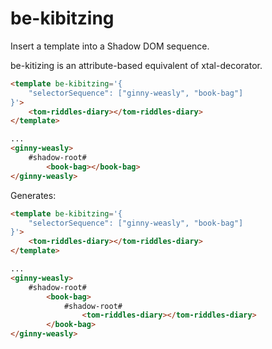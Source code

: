 # be-kibitzing

Insert a template into a Shadow DOM sequence.

be-kitizing is an attribute-based equivalent of xtal-decorator.

```html
<template be-kibitzing='{
    "selectorSequence": ["ginny-weasly", "book-bag"]
}'>
    <tom-riddles-diary></tom-riddles-diary>
</template>

...
<ginny-weasly>
    #shadow-root#
        <book-bag></book-bag>
</ginny-weasly>
```

Generates:

```html
<template be-kibitzing='{
    "selectorSequence": ["ginny-weasly", "book-bag"]
}'>
    <tom-riddles-diary></tom-riddles-diary>
</template>

...
<ginny-weasly>
    #shadow-root#
        <book-bag>
            #shadow-root#
                <tom-riddles-diary></tom-riddles-diary>
        </book-bag>
</ginny-weasly>
```